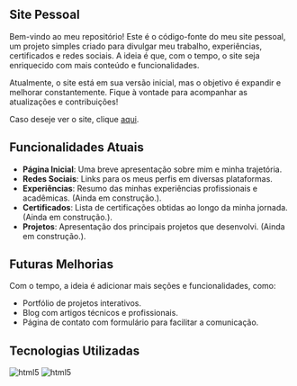 ## Site Pessoal

Bem-vindo ao meu repositório! Este é o código-fonte do meu site pessoal, um projeto simples criado para divulgar meu trabalho, experiências, certificados e redes sociais. A ideia é que, com o tempo, o site seja enriquecido com mais conteúdo e funcionalidades.

Atualmente, o site está em sua versão inicial, mas o objetivo é expandir e melhorar constantemente. Fique à vontade para acompanhar as atualizações e contribuições!

Caso deseje ver o site, clique [aqui](www.celsoneto.site).

## Funcionalidades Atuais

- **Página Inicial**: Uma breve apresentação sobre mim e minha trajetória.
- **Redes Sociais**: Links para os meus perfis em diversas plataformas.
- **Experiências**: Resumo das minhas experiências profissionais e acadêmicas. (Ainda em construção.).
- **Certificados**: Lista de certificações obtidas ao longo da minha jornada. (Ainda em construção.).
- **Projetos**: Apresentação dos principais projetos que desenvolvi. (Ainda em construção.).

## Futuras Melhorias

Com o tempo, a ideia é adicionar mais seções e funcionalidades, como:
- Portfólio de projetos interativos.
- Blog com artigos técnicos e profissionais.
- Página de contato com formulário para facilitar a comunicação.

## Tecnologias Utilizadas
<div style="display: inline-block;">
  <img alt="html5" src="https://img.shields.io/badge/HTML5-E34F26?style=for-the-badge&logo=html5&logoColor=white">
  <img alt="html5" src="https://img.shields.io/badge/CSS3-1572B6?style=for-the-badge&logo=css3&logoColor=white">
</div>
